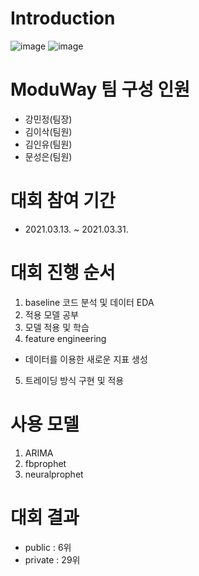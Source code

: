 # Introduction 
![image](https://user-images.githubusercontent.com/68461606/113984310-e7aed880-9885-11eb-9407-d095acbf7948.png)
![image](https://user-images.githubusercontent.com/68461606/113984558-33618200-9886-11eb-9c98-03a5a4483e22.png)

# ModuWay 팀 구성 인원
- 강민정(팀장)
- 김이삭(팀원)
- 김인유(팀원)
- 문성은(팀원)

# 대회 참여 기간
- 2021.03.13. ~ 2021.03.31.

# 대회 진행 순서
1. baseline 코드 분석 및 데이터 EDA
2. 적용 모델 공부 
3. 모델 적용 및 학습
4. feature engineering 
  - 데이터를 이용한 새로운 지표 생성
5. 트레이딩 방식 구현 및 적용 

# 사용 모델
1. ARIMA
2. fbprophet
3. neuralprophet

# 대회 결과
- public : 6위
- private : 29위

